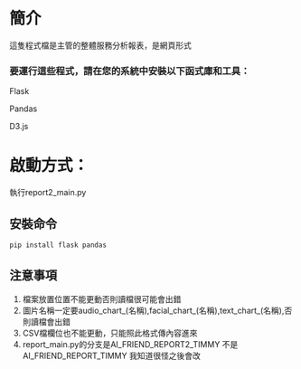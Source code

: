 # 簡介
這隻程式檔是主管的整體服務分析報表，是網頁形式

### 要運行這些程式，請在您的系統中安裝以下函式庫和工具：

Flask

Pandas

D3.js

# 啟動方式：

執行report2_main.py


## 安裝命令

```sh
pip install flask pandas 
```

## 注意事項

1. 檔案放置位置不能更動否則讀檔很可能會出錯
2. 圖片名稱一定要audio_chart_(名稱),facial_chart_(名稱),text_chart_(名稱),否則讀檔會出錯
3. CSV檔欄位也不能更動，只能照此格式傳內容進來
5. report_main.py的分支是AI_FRIEND_REPORT2_TIMMY 不是 AI_FRIEND_REPORT_TIMMY 我知道很怪之後會改



